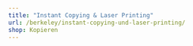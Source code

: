 ```yaml
---
title: "Instant Copying & Laser Printing"
url: /berkeley/instant-copying-und-laser-printing/
shop: Kopieren
---
```

